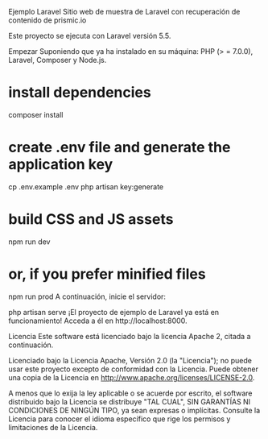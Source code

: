 Ejemplo Laravel
Sitio web de muestra de Laravel con recuperación de contenido de prismic.io

Este proyecto se ejecuta con Laravel versión 5.5.

Empezar
Suponiendo que ya ha instalado en su máquina: PHP (> = 7.0.0), Laravel, Composer y Node.js.

# install dependencies
composer install


# create .env file and generate the application key
cp .env.example .env
php artisan key:generate

# build CSS and JS assets
npm run dev
# or, if you prefer minified files
npm run prod
A continuación, inicie el servidor:

php artisan serve
¡El proyecto de ejemplo de Laravel ya está en funcionamiento! Acceda a él en http://localhost:8000.

Licencia
Este software está licenciado bajo la licencia Apache 2, citada a continuación.



Licenciado bajo la Licencia Apache, Versión 2.0 (la "Licencia"); no puede usar este proyecto excepto de conformidad con la Licencia. Puede obtener una copia de la Licencia en http://www.apache.org/licenses/LICENSE-2.0.

A menos que lo exija la ley aplicable o se acuerde por escrito, el software distribuido bajo la Licencia se distribuye "TAL CUAL", SIN GARANTÍAS NI CONDICIONES DE NINGÚN TIPO, ya sean expresas o implícitas. Consulte la Licencia para conocer el idioma específico que rige los permisos y limitaciones de la Licencia.

